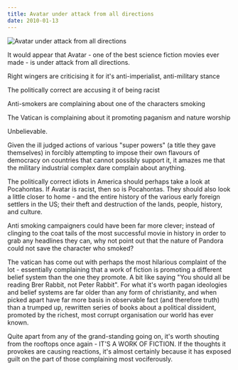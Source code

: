 ```yaml
---
title: Avatar under attack from all directions
date: 2010-01-13
---
```


![Avatar under attack from all directions](https://source.unsplash.com/ZYYS1kapOm8/1600x900)

It would appear that Avatar - one of the best science fiction movies ever made - is under attack from all directions.

Right wingers are criticising it for it's anti-imperialist, anti-military stance

The politically correct are accusing it of being racist

Anti-smokers are complaining about one of the characters smoking

The Vatican is complaining about it promoting paganism and nature worship

Unbelievable.

Given the ill judged actions of various "super powers" (a title they gave themselves) in forcibly attempting to impose their own flavours of democracy on countries that cannot possibly support it, it amazes me that the military industrial complex dare complain about anything.

The politically correct idiots in America should perhaps take a look at Pocahontas. If Avatar is racist, then so is Pocahontas. They should also look a little closer to home - and the entire history of the various early foreign settlers in the US; their theft and destruction of the lands, people, history, and culture.

Anti smoking campaigners could have been far more clever; instead of clinging to the coat tails of the most successful movie in history in order to grab any headlines they can, why not point out that the nature of Pandora could not save the character who smoked?

The vatican has come out with perhaps the most hilarious complaint of the lot - essentially complaining that a work of fiction is promoting a different belief system than the one they promote. A bit like saying "You should all be reading Brer Rabbit, not Peter Rabbit". For what it's worth pagan ideologies and belief systems are far older than any form of christianity, and when picked apart have far more basis in observable fact (and therefore truth) than a trumped up, rewritten series of books about a political dissident, promoted by the richest, most corrupt organisation our world has ever known.

Quite apart from any of the grand-standing going on, it's worth shouting from the rooftops once again - IT'S A WORK OF FICTION. If the thoughts it provokes are causing reactions, it's almost certainly because it has exposed guilt on the part of those complaining most vociferously.